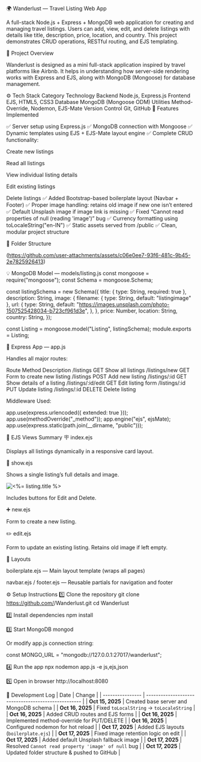 🌍 Wanderlust — Travel Listing Web App

A full-stack Node.js + Express + MongoDB web application for creating and managing travel listings.
Users can add, view, edit, and delete listings with details like title, description, price, location, and country.
This project demonstrates CRUD operations, RESTful routing, and EJS templating.

🧩 Project Overview

Wanderlust is designed as a mini full-stack application inspired by travel platforms like Airbnb.
It helps in understanding how server-side rendering works with Express and EJS, along with MongoDB (Mongoose) for database management.

⚙️ Tech Stack
Category	Technology
Backend	Node.js, Express.js
Frontend	EJS, HTML5, CSS3
Database	MongoDB (Mongoose ODM)
Utilities	Method-Override, Nodemon, EJS-Mate
Version Control	Git, GitHub
🚀 Features Implemented

✅ Server setup using Express.js
✅ MongoDB connection with Mongoose
✅ Dynamic templates using EJS + EJS-Mate layout engine
✅ Complete CRUD functionality:

Create new listings

Read all listings

View individual listing details

Edit existing listings

Delete listings
✅ Added Bootstrap-based boilerplate layout (Navbar + Footer)
✅ Proper image handling: retains old image if new one isn’t entered
✅ Default Unsplash image if image link is missing
✅ Fixed “Cannot read properties of null (reading 'image')” bug
✅ Currency formatting using toLocaleString("en-IN")
✅ Static assets served from /public
✅ Clean, modular project structure

🧱 Folder Structure

(https://github.com/user-attachments/assets/c06e0ee7-93f6-481c-9b45-2e7825926413)

💡 MongoDB Model — models/listing.js
const mongoose = require("mongoose");
const Schema = mongoose.Schema;

const listingSchema = new Schema({
  title: { type: String, required: true },
  description: String,
  image: {
    filename: { type: String, default: "listingimage" },
    url: {
      type: String,
      default:
        "https://images.unsplash.com/photo-1507525428034-b723cf961d3e",
    },
  },
  price: Number,
  location: String,
  country: String,
});

const Listing = mongoose.model("Listing", listingSchema);
module.exports = Listing;

🔌 Express App — app.js

Handles all major routes:

Route	Method	Description
/listings	GET	Show all listings
/listings/new	GET	Form to create new listing
/listings	POST	Add new listing
/listings/:id	GET	Show details of a listing
/listings/:id/edit	GET	Edit listing form
/listings/:id	PUT	Update listing
/listings/:id	DELETE	Delete listing

Middleware Used:

app.use(express.urlencoded({ extended: true }));
app.use(methodOverride("_method"));
app.engine("ejs", ejsMate);
app.use(express.static(path.join(__dirname, "public")));

🧠 EJS Views Summary
🪧 index.ejs

Displays all listings dynamically in a responsive card layout.

📝 show.ejs

Shows a single listing’s full details and image.

<img src="<%= listing.image.url || listing.image %>" alt="<%= listing.title %>">


Includes buttons for Edit and Delete.

➕ new.ejs

Form to create a new listing.

✏️ edit.ejs

Form to update an existing listing. Retains old image if left empty.

🧩 Layouts

boilerplate.ejs — Main layout template (wraps all pages)

navbar.ejs / footer.ejs — Reusable partials for navigation and footer

⚙️ Setup Instructions
1️⃣ Clone the repository
git clone https://github.com/<your-username>/Wanderlust.git
cd Wanderlust

2️⃣ Install dependencies
npm install

3️⃣ Start MongoDB
mongod


Or modify app.js connection string:

const MONGO_URL = "mongodb://127.0.0.1:27017/wanderlust";

4️⃣ Run the app
npx nodemon app.js -e js,ejs,json

5️⃣ Open in browser
http://localhost:8080

🧠 Development Log
| Date             | Change                                              |
| ---------------- | --------------------------------------------------- |
| **Oct 15, 2025** | Created base server and MongoDB schema              |
| **Oct 16, 2025** | Fixed `toLocalString` → `toLocaleString`            |
| **Oct 16, 2025** | Added CRUD routes and EJS forms                     |
| **Oct 16, 2025** | Implemented method-override for PUT/DELETE          |
| **Oct 16, 2025** | Configured nodemon for hot reload                   |
| **Oct 17, 2025** | Added EJS layouts (`boilerplate.ejs`)               |
| **Oct 17, 2025** | Fixed image retention logic on edit                 |
| **Oct 17, 2025** | Added default Unsplash fallback image               |
| **Oct 17, 2025** | Resolved `Cannot read property 'image' of null` bug |
| **Oct 17, 2025** | Updated folder structure & pushed to GitHub         |

